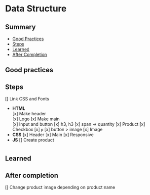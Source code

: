 # Data Structure

## Summary

- [Good Practices](#good-Practices)
- [Steps](#steps)
- [Learned](#learned)
- [After Completion](#after-completion)

## Good practices

## Steps

[] Link CSS and Fonts

- **HTML**  
  [x] Make header  
   [x] Logo
  [x] Make main  
   [x] Input and button
    [x] h3, h3
      [x] span -> quantity
    [x] Product
      [x] Checkbox
      [x] `p`
      [x] button > image
    [x] Image
- **CSS**
  [x] Header
  [x] Main
  [x] Responsive
- **JS**
  [] Create product

#

## Learned

## After completion

[] Change product image depending on product name
